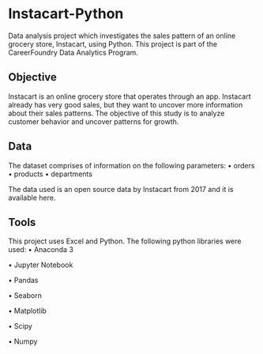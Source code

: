 # Instacart-Python

Data analysis project which investigates the sales pattern of an online grocery store, Instacart, using Python. This project is part of the CareerFoundry Data Analytics Program.

## Objective

Instacart is an online grocery store that operates through an app. Instacart already has very good sales, but they want to uncover more information about their sales patterns. The objective of this study is to analyze customer behavior and uncover patterns for growth.

## Data

The dataset comprises of information on the following parameters:
• orders
• products
• departments

The data used is an open source data by Instacart from 2017 and it is available here.

## Tools

This project uses Excel and Python. The following python libraries were used:
• Anaconda 3

• Jupyter Notebook

• Pandas

• Seaborn

• Matplotlib

• Scipy

• Numpy
